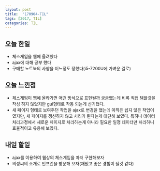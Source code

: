 ```yaml
---
layout: post
title:  "170904-TIL"
tags: [2017, TIL]
categories: TIL
---
```

오늘 한일
--------
- 체스게임을 웹에 올려봤다
- ajax에 대해 공부 했다
- 구매할 노트북의 사양을 어느정도 정했다(i5-7200U에 가벼운 걸로)

오늘 느낀점
---------
- 체스게임이 웹에 올라가면 어떤 방식으로 표현될까 궁금했는데 비록 직접 템플릿을 작성 하지 않았지만 gui형태로 작동 되는게 신기했다.
- 새 페이지 형태로 보여주던 작업을 ajax로 변경을 했는데 아직은 쉽지 않은 작업이였지만, 새 페이지를 갱신하지 않고 처리가 된다는게 대단해 보였다. 특히나 데이터 처리과정에서 새로운 페이지로 처리하는게 아니라 필요한 일정 데이터만 처리하니 효율적이고 유용해 보였다.

내일 할일
-------
- ajax를 이용하여 웹상의 체스게임을 마저 구현해보자
- 의성씨의 소개로 인프런을 방문해 보자(재밌고 좋은 경험이 될것 같다)
